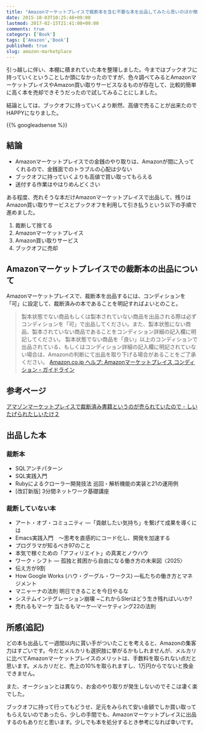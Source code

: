 ```yaml
---
title: "Amazonマーケットプレイスで裁断本を含む不要な本を出品してみたら思いのほか簡単に売れた！"
date: 2015-10-03T10:25:48+09:00
lastmod: 2017-02-15T21:41:00+09:00
comments: true
category: ['Book']
tags: ['Amazon','Book']
published: true
slug: amazon-marketplace
---
```


引っ越しに伴い、本棚に積まれていた本を整理しました。今まではブックオフに持っていくということしか頭になかったのですが、色々調べてみるとAmazonマーケットプレイスやAmazon買い取りサービスなるものが存在して、比較的簡単に高く本を売却できそうだったので試してみることにしました。

結論としては、ブックオフに持っていくより断然、高値で売ることが出来たのでHAPPYになりました。

<!--more-->
{{% googleadsense %}}

## 結論

- Amazonマーケットプレイスでの金銭のやり取りは、Amazonが間に入ってくれるので、金銭面でのトラブルの心配は少ない
- ブックオフに持っていくよりも高値で買い取ってもらえる
- 送付する作業はやはりめんどくさい


ある程度、売れそうな本だけAmazonマーケットプレイスで出品して、残りはAmazon買い取りサービスとブックオフを利用して引き払うという以下の手順で進めました。

1. 裁断して捨てる
2. Amazonマーケットプレイス
3. Amazon買い取りサービス
4. ブックオフに売却


## Amazonマーケットプレイスでの裁断本の出品について

Amazonマーケットプレイスで、裁断本を出品するには、コンディションを「可」に設定して、裁断済みの本であることを明記すればよいとのこと。

> 製本状態でない商品もしくは製本されていない商品を出品される際は必ずコンディションを「可」で出品してください。また、製本状態にない商品、製本されていない商品であることをコンディション詳細の記入欄に明記してください。
> 製本状態でない商品を「良い」以上のコンディションで出品されている、もしくはコンディション詳細の記入欄に明記されていない場合は、Amazonの判断にて出品を取り下げる場合があることをご了承ください。
> [Amazon.co.jp ヘルプ: Amazonマーケットプレイス コンディション・ガイドライン](http://www.amazon.co.jp/gp/help/customer/display.html?nodeId=1085248)



## 参考ページ

[アマゾンマーケットプレイスで裁断済み書籍というのが売られていたので - しいたげられたしいたけ２](http://watto.hatenablog.com/entry/2014/09/28/194422)


## 出品した本

### 裁断本

- SQLアンチパターン
- SQL実践入門
- Rubyによるクローラー開発技法 巡回・解析機能の実装と21の運用例
- [改訂新版] 3分間ネットワーク基礎講座


### 裁断していない本

- アート・オブ・コミュニティ ―「貢献したい気持ち」を繋げて成果を導くには
- Emacs実践入門　～思考を直感的にコード化し、開発を加速する
- プログラマが知るべき97のこと
- 本気で稼ぐための「アフィリエイト」の真実とノウハウ
- ワーク・シフト ― 孤独と貧困から自由になる働き方の未来図〈2025〉
- 伝え方が9割
- How Google Works (ハウ・グーグル・ワークス) ―私たちの働き方とマネジメント
- マニャーナの法則 明日できることを今日やるな
- システムインテグレーション崩壊 ~これからSIerはどう生き残ればいいか? 
- 売れるもマーケ 当たるもマーケ―マーケティング22の法則




## 所感(追記)

どの本も出品して一週間以内に貰い手がついたことを考えると、Amazonの集客力はすごいです。今だとメルカリも選択肢に挙がるかもしれませんが、メルカリに比べてAmazonマーケットプレイスのメリットは、手数料を取られない点だと思います。メルカリだと、売上の10%を取られますし、1万円からでないと換金できません。

また、オークションとは異なり、お金のやり取りが発生しないのでそこは凄く楽でした。

ブックオフに持って行ってもどうせ、足元をみられて安い金額でしか買い取ってもらえないのであったら、少しの手間でも、Amazonマーケットプレイスに出品するのもありだと思います。少しでも本を処分するとき参考になれば幸いです。







